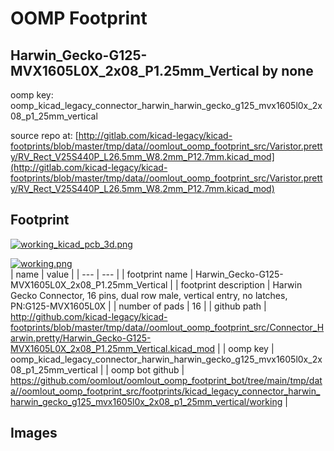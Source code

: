 # OOMP Footprint  
## Harwin_Gecko-G125-MVX1605L0X_2x08_P1.25mm_Vertical  by none  
  
oomp key: oomp_kicad_legacy_connector_harwin_harwin_gecko_g125_mvx1605l0x_2x08_p1_25mm_vertical  
  
source repo at: [http://gitlab.com/kicad-legacy/kicad-footprints/blob/master/tmp/data//oomlout_oomp_footprint_src/Varistor.pretty/RV_Rect_V25S440P_L26.5mm_W8.2mm_P12.7mm.kicad_mod](http://gitlab.com/kicad-legacy/kicad-footprints/blob/master/tmp/data//oomlout_oomp_footprint_src/Varistor.pretty/RV_Rect_V25S440P_L26.5mm_W8.2mm_P12.7mm.kicad_mod)  
## Footprint  
  
[![working_kicad_pcb_3d.png](working_kicad_pcb_3d_600.png)](working_kicad_pcb_3d.png)  
  
[![working.png](working_600.png)](working.png)  
| name | value | 
| --- | --- | 
| footprint name | Harwin_Gecko-G125-MVX1605L0X_2x08_P1.25mm_Vertical | 
| footprint description | Harwin Gecko Connector, 16 pins, dual row male, vertical entry, no latches, PN:G125-MVX1605L0X | 
| number of pads | 16 | 
| github path | http://github.com/kicad-legacy/kicad-footprints/blob/master/tmp/data//oomlout_oomp_footprint_src/Connector_Harwin.pretty/Harwin_Gecko-G125-MVX1605L0X_2x08_P1.25mm_Vertical.kicad_mod | 
| oomp key | oomp_kicad_legacy_connector_harwin_harwin_gecko_g125_mvx1605l0x_2x08_p1_25mm_vertical | 
| oomp bot github | https://github.com/oomlout/oomlout_oomp_footprint_bot/tree/main/tmp/data//oomlout_oomp_footprint_src/footprints/kicad_legacy_connector_harwin_harwin_gecko_g125_mvx1605l0x_2x08_p1_25mm_vertical/working | 
## Images  

